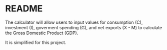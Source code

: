# README

The calculator will allow users to input values for consumption (C), investment (I), goverment spending (G), and net exports (X - M) to calculate the Gross Domestic Product (GDP).

It is simplified for this project.
